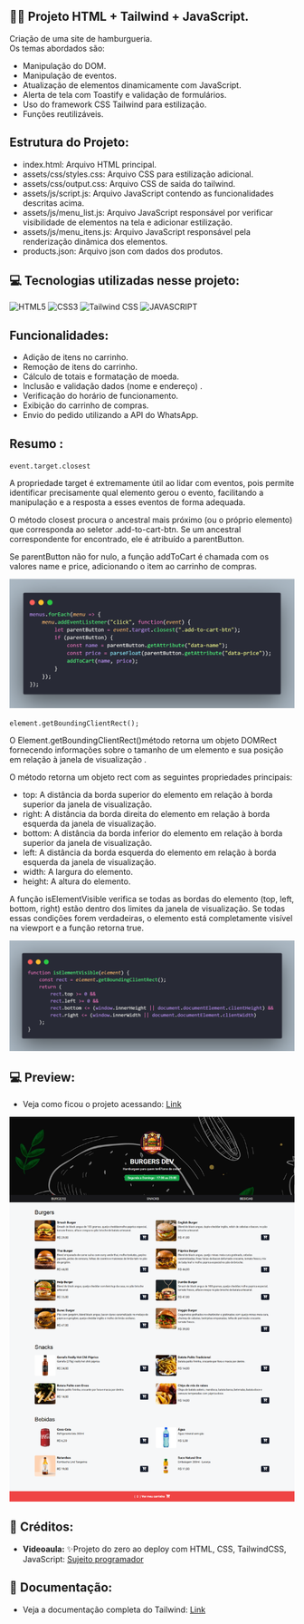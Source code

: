 ## 🏋️‍♂️ Projeto HTML + Tailwind + JavaScript.

Criação de uma site de hamburgueria.  <br>
Os temas abordados são:<br>
- Manipulação do DOM.
- Manipulação de eventos.
- Atualização de elementos dinamicamente com JavaScript. 
- Alerta de tela com Toastify e validação de formulários.
- Uso do framework CSS Tailwind para estilização.
- Funções reutilizáveis.<br>

## Estrutura do Projeto:

- index.html: Arquivo HTML principal.
- assets/css/styles.css: Arquivo CSS para estilização adicional.
- assets/css/output.css: Arquivo CSS de saida do tailwind.
- assets/js/script.js: Arquivo JavaScript contendo as funcionalidades descritas acima.
- assets/js/menu_list.js: Arquivo JavaScript responsável por verificar visibilidade de elementos na tela e adicionar estilização.
- assets/js/menu_itens.js: Arquivo JavaScript responsável pela renderização dinâmica dos elementos.
- products.json: Arquivo json com dados dos produtos.

## 💻 Tecnologias utilizadas nesse projeto:

<div style="display: inline_block">
  <img alt="HTML5" src="https://img.shields.io/badge/HTML5-E34F26?style=for-the-badge&logo=html5&logoColor=white">
  <img alt="CSS3" src="https://img.shields.io/badge/CSS3-1572B6?style=for-the-badge&logo=css3&logoColor=white">
  <img alt="Tailwind CSS" src="https://img.shields.io/badge/Tailwind%20CSS-2.2.19-%23000000?style=for-the-badge&logo=tailwindcss&logoColor=white">
  <img alt="JAVASCRIPT" src="https://img.shields.io/badge/JavaScript-323330?style=for-the-badge&logo=javascript&logoColor=F7DF1E">
</div>

## Funcionalidades:

- Adição de itens no carrinho.
- Remoção de itens do carrinho.
- Cálculo de totais e formatação de moeda.
- Inclusão e validação dados (nome e endereço) .
- Verificação do horário de funcionamento.
- Exibição do carrinho de compras.
- Envio do pedido utilizando a API do WhatsApp.

## Resumo :

`event.target.closest`

A propriedade target é extremamente útil ao lidar com eventos, pois permite identificar precisamente qual elemento gerou o evento, facilitando a manipulação e a resposta a esses eventos de forma adequada.

O método closest procura o ancestral mais próximo (ou o próprio elemento) que corresponda ao seletor .add-to-cart-btn. Se um ancestral correspondente for encontrado, ele é atribuído a parentButton.

Se parentButton não for nulo, a função addToCart é chamada com os valores name e price, adicionando o item ao carrinho de compras.

![code](assets/img/code.png)

`element.getBoundingClientRect();`

O Element.getBoundingClientRect()método retorna um objeto DOMRect fornecendo informações sobre o tamanho de um elemento e sua posição em relação à janela de visualização .

O método retorna um objeto rect com as seguintes propriedades principais:

- top: A distância da borda superior do elemento em relação à borda superior da janela de visualização.
- right: A distância da borda direita do elemento em relação à borda esquerda da janela de visualização.
- bottom: A distância da borda inferior do elemento em relação à borda superior da janela de visualização.
- left: A distância da borda esquerda do elemento em relação à borda esquerda da janela de visualização.
- width: A largura do elemento.
- height: A altura do elemento.

A função isElementVisible verifica se todas as bordas do elemento (top, left, bottom, right) estão dentro dos limites da janela de visualização. Se todas essas condições forem verdadeiras, o elemento está completamente visível na viewport e a função retorna true.

![code](assets/img/code2.png)

## 💻 Preview:
- Veja como ficou o projeto acessando: [Link]()
  
![Imagem do Projeto](assets/img/tela.png)

## 📌 Créditos:
- **Videoaula:** ✨Projeto do zero ao deploy com HTML, CSS, TailwindCSS, JavaScript:
  [Sujeito programador](https://www.youtube.com/@Sujeitoprogramador)

## 📄 Documentação:
- Veja a documentação completa do Tailwind: [Link](https://tailwindcss.com/docs/installation)
